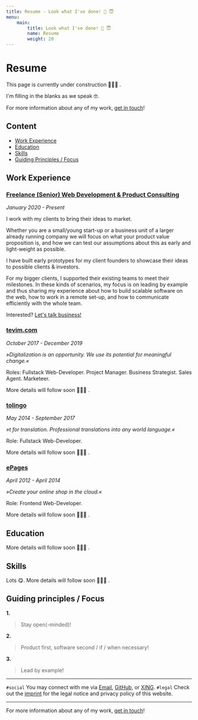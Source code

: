 ```yaml
---
title: Resume - Look what I've done! 👀 😇
menu:
    main:
        title: Look what I've done! 👀 😇
        name: Resume
        weight: 20
---
```


# Resume

This page is currently under construction 👷🏻‍♂️ .

I'm filling in the blanks as we speak 🤓.

For more information about any of my work, [get in touch][connect-mail-url]!

## Content

* [Work Experience](#work-experience)
* [Education](#education)
* [Skills](#skills)
* [Guiding Principles / Focus](guiding-principles--focus)

## Work Experience

### [Freelance (Senior) Web Development & Product Consulting][janraasch-url]

*January 2020 - Present*

I work with my clients to bring their ideas to market.

Whether you are a small/young start-up or a business unit of a larger already running company we will focus on what your product value proposition is, and how we can test our assumptions about this as early and light-weight as possible.

I have built early prototypes for my client founders to showcase their ideas to possible clients & investors.

For my bigger clients, I supported their existing teams to meet their milestones. In these kinds of scenarios, my focus is on leading by example and thus sharing my experience about how to build scalable software on the web, how to work in a remote set-up, and how to communicate efficiently with the whole team.

Interested? [Let's talk business!][lets-talk-business-url]

### [tevim.com][tevim-url]

*October 2017 - December 2019*

*»Digitalization is an opportunity. We use its potential for meaningful change.«*

Roles: Fullstack Web-Developer. Project Manager. Business Strategist. Sales Agent. Marketeer.

More details will follow soon 👷🏻‍♂️ .

<!-- Small agency with big dreams. Small to medium clients. Fullstack webdev. Workshops, MVP, Digital / New Age version of existing app. -->

### [tolingo][tolingo-url]

*May 2014 - September 2017*

*»t for translation. Professional translations into any world language.«*

Role: Fullstack Web-Developer.

More details will follow soon 👷🏻‍♂️ .

<!-- 2 full employed web-devs. 1 freelance support. Running in-house software stack for the whole business which was growing fast. Great experience. Close to the product / its users. -->

### [ePages][epages-url]

*April 2012 - April 2014*

*»Create your online shop in the cloud.«*

Role: Frontend Web-Developer.

More details will follow soon 👷🏻‍♂️ .

<!-- Started right after college. Eager to get started. Introduced the leadingv teck stack at the time backbone, requireJS. First team to work on an all new version of the software and with agile methods. -->


## Education

More details will follow soon 👷🏻‍♂️ .

<!-- ### Universität Jena

### -->

## Skills

Lots 😋. More details will follow soon 👷🏻‍♂️ .

<!--
### How / Process

### What / Programming languages / Frameworks -->

## Guiding principles / Focus

**1.**

> Stay open(-minded)!

**2.**

> Product first, software second / if / when necessary!

**3.**

> Lead by example!

---

`#social` You may connect with me via [Email][connect-mail-url], [GitHub][connect-github-url], or [XING][connect-xing-url].
`#legal` Check out the [imprint][imprint-url] for the legal notice and privacy policy of this website.

---

For more information about any of my work, [get in touch][connect-mail-url]!

[connect-mail-url]: mailto:jan@janraasch.com
[connect-github-url]: https://github.com/janraasch/
[connect-xing-url]: https://www.xing.com/profile/Jan_Raasch/
[imprint-url]: imprint/
[janraasch-url]: https://www.janraasch.com
[lets-talk-business-url]: mailto:jan@janraasch.com
[tevim-url]: https://tevim.com
[tolingo-url]: https://www.tolingo.com
[epages-url]: https://epages.com
